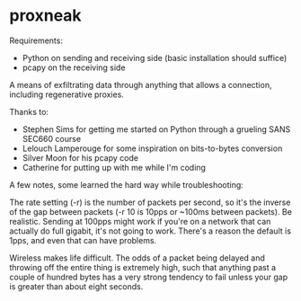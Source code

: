 proxneak
========

Requirements:
 - Python on sending and receiving side (basic installation should suffice)
 - pcapy on the receiving side

A means of exfiltrating data through anything that allows a connection,
including regenerative proxies.

Thanks to:
* Stephen Sims for getting me started on Python through a grueling SANS SEC660 course
* Lelouch Lamperouge for some inspiration on bits-to-bytes conversion
* Silver Moon for his pcapy code
* Catherine for putting up with me while I'm coding

A few notes, some learned the hard way while troubleshooting:

The rate setting (-r) is the number of packets per second, so it's the inverse of the
gap between packets (-r 10 is 10pps or ~100ms between packets).  Be realistic.  Sending
at 100pps might work if you're on a network that can actually do full gigabit, it's not
going to work.  There's a reason the default is 1pps, and even that can have problems.

Wireless makes life difficult.  The odds of a packet being delayed and throwing off the
entire thing is extremely high, such that anything past a couple of hundred bytes has a
very strong tendency to fail unless your gap is greater than about eight seconds.
